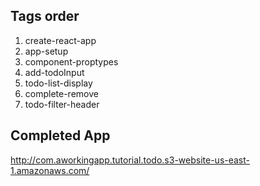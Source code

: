 
## Tags order

1. create-react-app
2. app-setup
3. component-proptypes
4. add-todoInput
5. todo-list-display
6. complete-remove
7. todo-filter-header

## Completed App
http://com.aworkingapp.tutorial.todo.s3-website-us-east-1.amazonaws.com/
